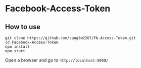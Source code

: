 # Facebook-Access-Token


## How to use

```
git clone https://github.com/sanglm2207/Fb-Access-Token.git
cd Facebook-Access-Token
npm install
npm start
```

Open a browser and go to `http://localhost:5000/`

